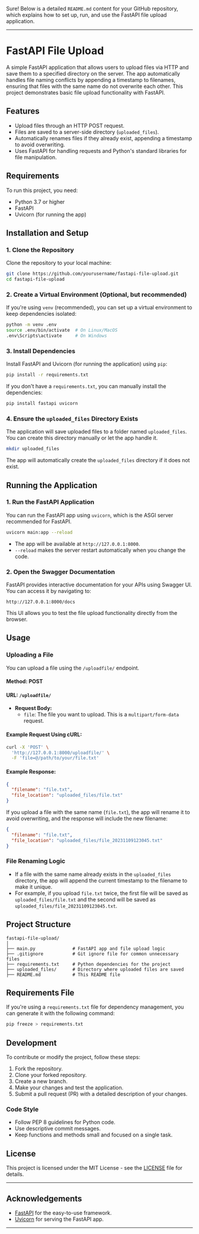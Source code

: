 Sure! Below is a detailed `README.md` content for your GitHub repository, which explains how to set up, run, and use the FastAPI file upload application.

---

# FastAPI File Upload

A simple FastAPI application that allows users to upload files via HTTP and save them to a specified directory on the server. The app automatically handles file naming conflicts by appending a timestamp to filenames, ensuring that files with the same name do not overwrite each other. This project demonstrates basic file upload functionality with FastAPI.

## Features

- Upload files through an HTTP POST request.
- Files are saved to a server-side directory (`uploaded_files`).
- Automatically renames files if they already exist, appending a timestamp to avoid overwriting.
- Uses FastAPI for handling requests and Python's standard libraries for file manipulation.

## Requirements

To run this project, you need:

- Python 3.7 or higher
- FastAPI
- Uvicorn (for running the app)

## Installation and Setup

### 1. Clone the Repository

Clone the repository to your local machine:

```bash
git clone https://github.com/yourusername/fastapi-file-upload.git
cd fastapi-file-upload
```

### 2. Create a Virtual Environment (Optional, but recommended)

If you're using `venv` (recommended), you can set up a virtual environment to keep dependencies isolated:

```bash
python -m venv .env
source .env/bin/activate  # On Linux/MacOS
.env\Scripts\activate     # On Windows
```

### 3. Install Dependencies

Install FastAPI and Uvicorn (for running the application) using `pip`:

```bash
pip install -r requirements.txt
```

If you don't have a `requirements.txt`, you can manually install the dependencies:

```bash
pip install fastapi uvicorn
```

### 4. Ensure the `uploaded_files` Directory Exists

The application will save uploaded files to a folder named `uploaded_files`. You can create this directory manually or let the app handle it.

```bash
mkdir uploaded_files
```

The app will automatically create the `uploaded_files` directory if it does not exist.

## Running the Application

### 1. Run the FastAPI Application

You can run the FastAPI app using `uvicorn`, which is the ASGI server recommended for FastAPI.

```bash
uvicorn main:app --reload
```

- The app will be available at `http://127.0.0.1:8000`.
- `--reload` makes the server restart automatically when you change the code.

### 2. Open the Swagger Documentation

FastAPI provides interactive documentation for your APIs using Swagger UI. You can access it by navigating to:

```
http://127.0.0.1:8000/docs
```

This UI allows you to test the file upload functionality directly from the browser.

## Usage

### Uploading a File

You can upload a file using the `/uploadfile/` endpoint.

#### Method: POST  
#### URL: `/uploadfile/`

- **Request Body:**
  - `file`: The file you want to upload. This is a `multipart/form-data` request.

#### Example Request Using cURL:

```bash
curl -X 'POST' \
  'http://127.0.0.1:8000/uploadfile/' \
  -F 'file=@/path/to/your/file.txt'
```

#### Example Response:

```json
{
  "filename": "file.txt",
  "file_location": "uploaded_files/file.txt"
}
```

If you upload a file with the same name (`file.txt`), the app will rename it to avoid overwriting, and the response will include the new filename:

```json
{
  "filename": "file.txt",
  "file_location": "uploaded_files/file_20231109123045.txt"
}
```

### File Renaming Logic

- If a file with the same name already exists in the `uploaded_files` directory, the app will append the current timestamp to the filename to make it unique.
- For example, if you upload `file.txt` twice, the first file will be saved as `uploaded_files/file.txt` and the second will be saved as `uploaded_files/file_20231109123045.txt`.

## Project Structure

```plaintext
fastapi-file-upload/
│
├── main.py              # FastAPI app and file upload logic
├── .gitignore           # Git ignore file for common unnecessary files
├── requirements.txt     # Python dependencies for the project
├── uploaded_files/      # Directory where uploaded files are saved
├── README.md            # This README file
```

## Requirements File

If you're using a `requirements.txt` file for dependency management, you can generate it with the following command:

```bash
pip freeze > requirements.txt
```

## Development

To contribute or modify the project, follow these steps:

1. Fork the repository.
2. Clone your forked repository.
3. Create a new branch.
4. Make your changes and test the application.
5. Submit a pull request (PR) with a detailed description of your changes.

### Code Style

- Follow PEP 8 guidelines for Python code.
- Use descriptive commit messages.
- Keep functions and methods small and focused on a single task.

## License

This project is licensed under the MIT License - see the [LICENSE](LICENSE) file for details.

---

## Acknowledgements

- [FastAPI](https://fastapi.tiangolo.com/) for the easy-to-use framework.
- [Uvicorn](https://www.uvicorn.org/) for serving the FastAPI app.

---